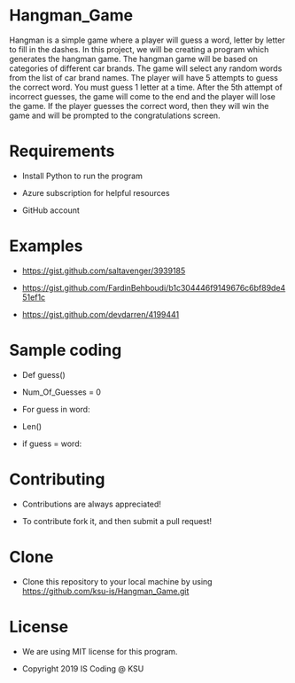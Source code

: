 # Hangman_Game

Hangman is a simple game where a player will guess a word, letter by letter to fill in the dashes. In this project, we will be creating a program which generates the hangman game. The hangman game will be based on categories of different car brands. The game will select any random words from the list of car brand names. The player will have 5 attempts to guess the correct word. You must guess 1 letter at a time. After the 5th attempt of incorrect guesses, the game will come to the end and the player will lose the game. If the player guesses the correct word, then they will win the game and will be prompted to the congratulations screen. 

# Requirements

- Install Python to run the program

- Azure subscription for helpful resources

- GitHub account

# Examples

- https://gist.github.com/saltavenger/3939185

- https://gist.github.com/FardinBehboudi/b1c304446f9149676c6bf89de451ef1c

- https://gist.github.com/devdarren/4199441

# Sample coding

- Def guess() 

- Num_Of_Guesses = 0 

- For guess in word: 

- Len() 

- if guess = word: 

# Contributing

- Contributions are always appreciated! 

- To contribute fork it, and then submit a pull request! 

# Clone

- Clone this repository to your local machine by using https://github.com/ksu-is/Hangman_Game.git

# License

- We are using MIT license for this program.  

- Copyright 2019 IS Coding @ KSU

